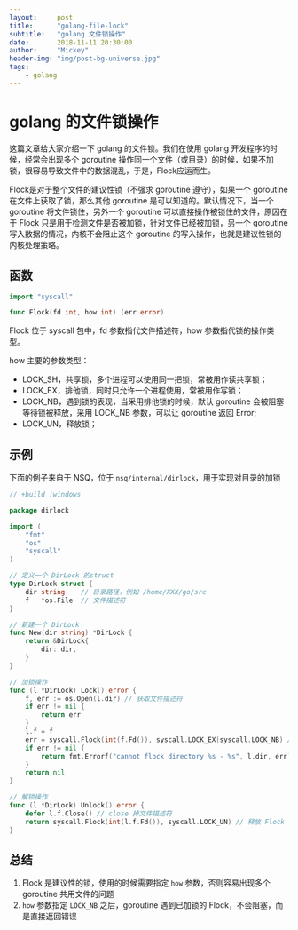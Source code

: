 ```yaml
---
layout:     post
title:      "golang-file-lock"
subtitle:   "golang 文件锁操作"
date:       2018-11-11 20:30:00
author:     "Mickey"
header-img: "img/post-bg-universe.jpg"
tags:
    - golang
---
```


# golang 的文件锁操作

这篇文章给大家介绍一下 golang 的文件锁。我们在使用 golang 开发程序的时候，经常会出现多个 goroutine 操作同一个文件（或目录）的时候，如果不加锁，很容易导致文件中的数据混乱，于是，Flock应运而生。

Flock是对于整个文件的建议性锁（不强求 goroutine 遵守），如果一个 goroutine 在文件上获取了锁，那么其他 goroutine 是可以知道的。默认情况下，当一个 goroutine 将文件锁住，另外一个 goroutine 可以直接操作被锁住的文件，原因在于 Flock 只是用于检测文件是否被加锁，针对文件已经被加锁，另一个 goroutine 写入数据的情况，内核不会阻止这个 goroutine 的写入操作，也就是建议性锁的内核处理策略。

## 函数

```go
import "syscall"

func Flock(fd int, how int) (err error)
```

Flock 位于 syscall 包中，fd 参数指代文件描述符，how 参数指代锁的操作类型。

how 主要的参数类型：

* LOCK_SH，共享锁，多个进程可以使用同一把锁，常被用作读共享锁；
* LOCK_EX，排他锁，同时只允许一个进程使用，常被用作写锁；
* LOCK_NB，遇到锁的表现，当采用排他锁的时候，默认 goroutine 会被阻塞等待锁被释放，采用 LOCK_NB 参数，可以让 goroutine 返回 Error;
* LOCK_UN，释放锁；

## 示例

下面的例子来自于 NSQ，位于 `nsq/internal/dirlock`，用于实现对目录的加锁

```go
// +build !windows

package dirlock

import (
	"fmt"
	"os"
	"syscall"
)

// 定义一个 DirLock 的struct
type DirLock struct {
	dir string    // 目录路径，例如 /home/XXX/go/src
	f   *os.File  // 文件描述符
}

// 新建一个 DirLock
func New(dir string) *DirLock {
	return &DirLock{
		dir: dir,
	}
}

// 加锁操作
func (l *DirLock) Lock() error {
	f, err := os.Open(l.dir) // 获取文件描述符
	if err != nil {
		return err
	}
	l.f = f
	err = syscall.Flock(int(f.Fd()), syscall.LOCK_EX|syscall.LOCK_NB) // 加上排他锁，当遇到文件加锁的情况直接返回 Error
	if err != nil {
		return fmt.Errorf("cannot flock directory %s - %s", l.dir, err)
	}
	return nil
}

// 解锁操作
func (l *DirLock) Unlock() error {
	defer l.f.Close() // close 掉文件描述符
	return syscall.Flock(int(l.f.Fd()), syscall.LOCK_UN) // 释放 Flock 文件锁
}
```

## 总结

1. Flock 是建议性的锁，使用的时候需要指定 `how` 参数，否则容易出现多个 goroutine 共用文件的问题
2. `how` 参数指定 `LOCK_NB` 之后，goroutine 遇到已加锁的 Flock，不会阻塞，而是直接返回错误

